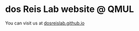 # dos Reis Lab website @ QMUL

You can visit us at [dosreislab.github.io](http://dosreislab.github.io/)
